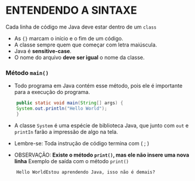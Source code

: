 # ENTENDENDO A SINTAXE

Cada linha de código me Java deve estar dentro de um `class`
- As `{}` marcam o início e o fim de um código.
- A classe sempre quem que começar com letra maiúscula. 
- Java é **sensitive-case**. 
- O nome do arquivo **deve ser igual** o nome da classe.

### Método `main()`
- Todo programa em Java contém esse método, pois ele é importante para a execução do programa.
```java
    public static void main(String[] args) {
    System.out.println("Hello World");
    }

```
- A classe `System` é uma espécie de biblioteca Java, que junto com `out` e `printIn` farão a impressão de algo na tela.
- Lembre-se: Toda instrução de código termina com ( ; ) 

- OBSERVAÇÃO: __Existe o método `print()`, mas ele não insere uma nova linha__ 
Exemplo de saída com o método `print()`
```
    Hello WorldEstou aprendendo Java, isso não é demais?
```